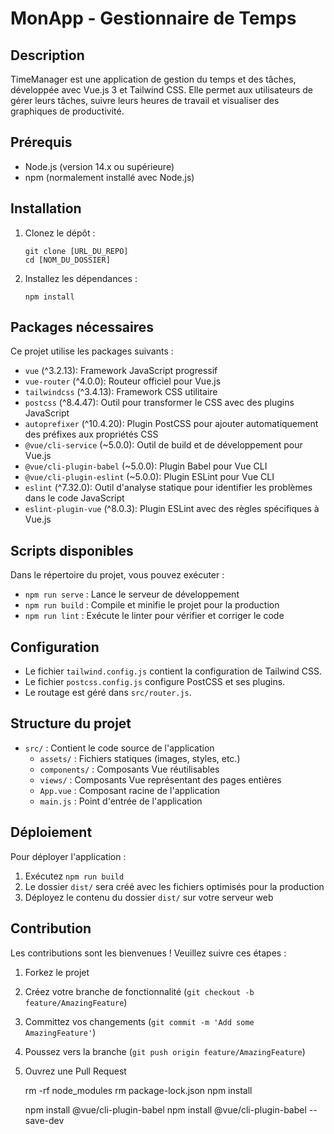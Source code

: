 # MonApp - Gestionnaire de Temps

## Description
TimeManager est une application de gestion du temps et des tâches, développée avec Vue.js 3 et Tailwind CSS. Elle permet aux utilisateurs de gérer leurs tâches, suivre leurs heures de travail et visualiser des graphiques de productivité.

## Prérequis
- Node.js (version 14.x ou supérieure)
- npm (normalement installé avec Node.js)

## Installation

1. Clonez le dépôt :
   ```
   git clone [URL_DU_REPO]
   cd [NOM_DU_DOSSIER]
   ```

2. Installez les dépendances :
   ```
   npm install
   ```

## Packages nécessaires

Ce projet utilise les packages suivants :

- `vue` (^3.2.13): Framework JavaScript progressif
- `vue-router` (^4.0.0): Routeur officiel pour Vue.js
- `tailwindcss` (^3.4.13): Framework CSS utilitaire
- `postcss` (^8.4.47): Outil pour transformer le CSS avec des plugins JavaScript
- `autoprefixer` (^10.4.20): Plugin PostCSS pour ajouter automatiquement des préfixes aux propriétés CSS
- `@vue/cli-service` (~5.0.0): Outil de build et de développement pour Vue.js
- `@vue/cli-plugin-babel` (~5.0.0): Plugin Babel pour Vue CLI
- `@vue/cli-plugin-eslint` (~5.0.0): Plugin ESLint pour Vue CLI
- `eslint` (^7.32.0): Outil d'analyse statique pour identifier les problèmes dans le code JavaScript
- `eslint-plugin-vue` (^8.0.3): Plugin ESLint avec des règles spécifiques à Vue.js

## Scripts disponibles

Dans le répertoire du projet, vous pouvez exécuter :

- `npm run serve` : Lance le serveur de développement
- `npm run build` : Compile et minifie le projet pour la production
- `npm run lint` : Exécute le linter pour vérifier et corriger le code

## Configuration

- Le fichier `tailwind.config.js` contient la configuration de Tailwind CSS.
- Le fichier `postcss.config.js` configure PostCSS et ses plugins.
- Le routage est géré dans `src/router.js`.

## Structure du projet

- `src/` : Contient le code source de l'application
  - `assets/` : Fichiers statiques (images, styles, etc.)
  - `components/` : Composants Vue réutilisables
  - `views/` : Composants Vue représentant des pages entières
  - `App.vue` : Composant racine de l'application
  - `main.js` : Point d'entrée de l'application

## Déploiement

Pour déployer l'application :

1. Exécutez `npm run build`
2. Le dossier `dist/` sera créé avec les fichiers optimisés pour la production
3. Déployez le contenu du dossier `dist/` sur votre serveur web

## Contribution

Les contributions sont les bienvenues ! Veuillez suivre ces étapes :

1. Forkez le projet
2. Créez votre branche de fonctionnalité (`git checkout -b feature/AmazingFeature`)
3. Committez vos changements (`git commit -m 'Add some AmazingFeature'`)
4. Poussez vers la branche (`git push origin feature/AmazingFeature`)
5. Ouvrez une Pull Request


   rm -rf node_modules
   rm package-lock.json
   npm install



   npm install @vue/cli-plugin-babel
   npm install @vue/cli-plugin-babel --save-dev